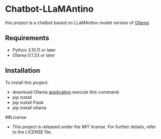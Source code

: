 # Chatbot-LLaMAntino
this project is a chatbot based on LLaMAntino model version of [Ollama](https://ollama.com/ifioravanti/llamantino-2)
## Requirements
* Python 3.10.11 or later
* Ollama 0.1.33 or later
## Installation
To install this project:
* download Ollama [application](https://github.com/ollama/ollama?tab=readme-ov-file)
execute this command:
* pip install
* pip install Flask
* pip install ollama

##License
* This project is released under the MIT license. For further details, refer to the LICENSE file.


